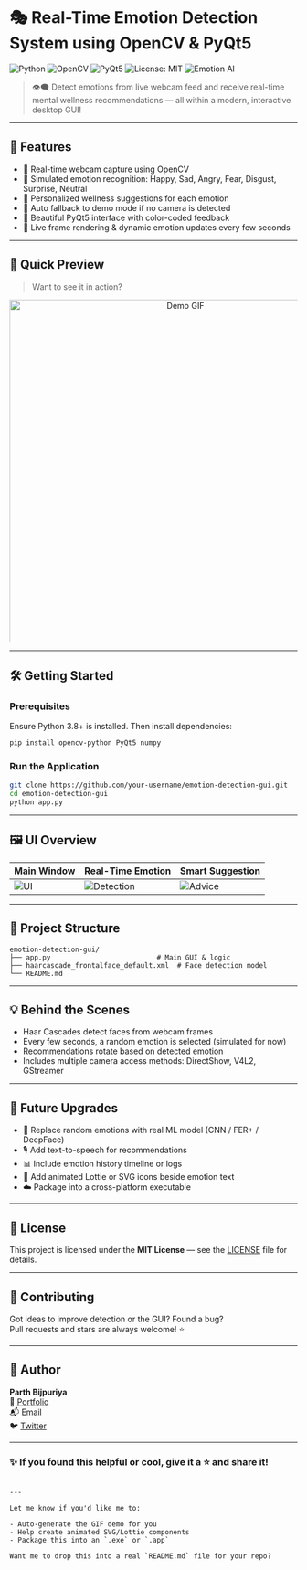 
# 🎭 Real-Time Emotion Detection System using OpenCV & PyQt5

![Python](https://img.shields.io/badge/Python-3.8+-blue?style=for-the-badge&logo=python)
![OpenCV](https://img.shields.io/badge/OpenCV-Enabled-brightgreen?style=for-the-badge&logo=opencv)
![PyQt5](https://img.shields.io/badge/GUI-PyQt5-red?style=for-the-badge&logo=qt)
![License: MIT](https://img.shields.io/badge/License-MIT-yellow.svg?style=for-the-badge)
![Emotion AI](https://img.shields.io/badge/Emotion%20AI-Simulation-purple?style=for-the-badge&logo=ai)

> 👁️‍🗨️ Detect emotions from live webcam feed and receive real-time mental wellness recommendations — all within a modern, interactive desktop GUI!

---

## 🌟 Features

- 📸 Real-time webcam capture using OpenCV
- 🧠 Simulated emotion recognition: Happy, Sad, Angry, Fear, Disgust, Surprise, Neutral
- 💬 Personalized wellness suggestions for each emotion
- 🚨 Auto fallback to demo mode if no camera is detected
- 🎨 Beautiful PyQt5 interface with color-coded feedback
- 🔄 Live frame rendering & dynamic emotion updates every few seconds

---

## 🚀 Quick Preview

> Want to see it in action?

<p align="center">
  <img src="https://media.giphy.com/media/l0HUqsz2jdQYElRm0/giphy.gif" width="600" alt="Demo GIF">
</p>

---

## 🛠️ Getting Started

### Prerequisites

Ensure Python 3.8+ is installed. Then install dependencies:

```bash
pip install opencv-python PyQt5 numpy
```

### Run the Application

```bash
git clone https://github.com/your-username/emotion-detection-gui.git
cd emotion-detection-gui
python app.py
```

---

## 🖼 UI Overview

| Main Window | Real-Time Emotion | Smart Suggestion |
|-------------|-------------------|------------------|
| ![UI](https://via.placeholder.com/250x150?text=Main+UI) | ![Detection](https://via.placeholder.com/250x150?text=Emotion+Detection) | ![Advice](https://via.placeholder.com/250x150?text=Wellness+Tip) |

---

## 📂 Project Structure

```
emotion-detection-gui/
├── app.py                          # Main GUI & logic
├── haarcascade_frontalface_default.xml  # Face detection model
└── README.md
```

---

## 💡 Behind the Scenes

- Haar Cascades detect faces from webcam frames
- Every few seconds, a random emotion is selected (simulated for now)
- Recommendations rotate based on detected emotion
- Includes multiple camera access methods: DirectShow, V4L2, GStreamer

---

## 🎯 Future Upgrades

- 🤖 Replace random emotions with real ML model (CNN / FER+ / DeepFace)
- 🎙️ Add text-to-speech for recommendations
- 📊 Include emotion history timeline or logs
- 🌈 Add animated Lottie or SVG icons beside emotion text
- ☁️ Package into a cross-platform executable

---

## 📜 License

This project is licensed under the **MIT License** — see the [LICENSE](LICENSE) file for details.

---

## 🤝 Contributing

Got ideas to improve detection or the GUI? Found a bug?  
Pull requests and stars are always welcome! ⭐

---

## 👤 Author

**Parth Bijpuriya**  
💼 [Portfolio](https://parthbijpuriya.dev)  
📬 [Email](mailto:your.email@example.com)  
🐦 [Twitter](https://twitter.com/yourhandle)

---

### ✨ If you found this helpful or cool, give it a ⭐ and share it!

```

---

Let me know if you'd like me to:

- Auto-generate the GIF demo for you
- Help create animated SVG/Lottie components
- Package this into an `.exe` or `.app`

Want me to drop this into a real `README.md` file for your repo?